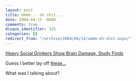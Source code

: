```yaml
---
layout: post
title: Ummm... oh shit...
date: 2004-04-15 -0800
comments: true
disqus_identifier: 325
categories: []
redirect_from: "/archive/2004/04/14/ummm-oh-shit.aspx/"
---
```


[Heavy Social Drinkers Show Brain Damage, Study
Finds](http://story.news.yahoo.com/news?tmpl=story2&u=/nm/health_drinkers_dc "Heavy Social Drinkers Show Brain Damage, Study Finds")

Guess I better lay off
[these...](http://haacked.com/archive/2004/03/30/a-new-drink.aspx)

What was I talking about?

